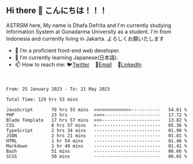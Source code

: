 ## Hi there 👋 こんにちは！！！
ASTRSM here, My name is Dhafa Defrita and I'm currently studying Information System at Gunadarma University as a student. I'm from Indonesia and currently living in Jakarta. よろしくお願いたします

- 🔭 I’m a proficient front-end web developer.
- 🌱 I’m currently learning Japanese(日本語).
- 📫 How to reach me: 🐦[Twitter](https://twitter.com/0_astrsm)&nbsp;&nbsp;&nbsp;&nbsp;📧[Email](ddefrito84@gmail.com)&nbsp;&nbsp;&nbsp;&nbsp;💼[LinkedIn](https://www.linkedin.com/in/dhafa-defrita-rama-yudistira-9357a9229/)
<br>
<!-- <p align="left">
<a href="https://github.com/ASTRSM">
  <img height="180em" src="https://github-readme-stats-eight-theta.vercel.app/api?username=ASTRSM&show_icons=true&theme=dracula&include_all_commits=true&count_private=true"/>
  <img height="180em" src="https://github-readme-stats-eight-theta.vercel.app/api/top-langs/?username=ASTRSM&layout=compact&langs_count=8&theme=dracula"/>
</a>
</p> -->

<!--START_SECTION:waka-->

```text
From: 25 January 2023 - To: 21 May 2023

Total Time: 129 hrs 53 mins

JavaScript       70 hrs 55 mins  >>>>>>>>>>>>>>-----------   54.61 %
PHP              23 hrs          >>>>---------------------   17.72 %
Blade Template   17 hrs 57 mins  >>>----------------------   13.82 %
CSS              6 hrs 57 mins   >------------------------   05.36 %
TypeScript       2 hrs 34 mins   -------------------------   01.98 %
JSON             2 hrs 21 mins   -------------------------   01.81 %
HTML             1 hr 54 mins    -------------------------   01.46 %
Markdown         1 hr 49 mins    -------------------------   01.41 %
Bash             51 mins         -------------------------   00.66 %
SCSS             50 mins         -------------------------   00.65 %
```

<!--END_SECTION:waka-->
